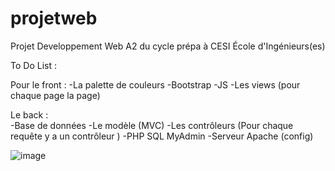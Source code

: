 # projetweb

Projet Developpement Web A2 du cycle prépa à CESI École d'Ingénieurs(es)

To Do List : 

Pour le front : 
-La palette de couleurs
-Bootstrap 
-JS
-Les views (pour chaque page la page)

Le back :        
                 -Base de données
                 -Le modèle (MVC)
                 -Les contrôleurs (Pour chaque requête y a un contrôleur )
                 -PHP SQL MyAdmin
                 -Serveur Apache (config)

![image](https://user-images.githubusercontent.com/95038775/159140729-33f87d79-62af-4b92-92f0-7212d595d5de.png)
